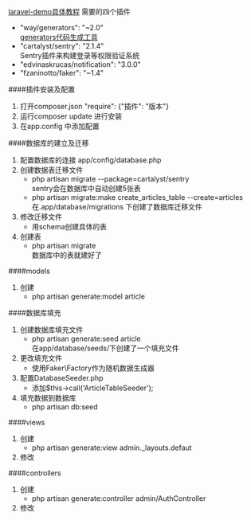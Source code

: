 [laravel-demo具体教程](http://lvwenhan.com/laravel/398.html)
需要的四个插件
+ "way/generators": "~2.0"     
   [generators代码生成工具](http://blog.csdn.net/huyanping/article/details/39828223)
+ "cartalyst/sentry": "2.1.4"          
  Sentry插件来构建登录等权限验证系统
+ "edvinaskrucas/notification": "3.0.0"
+ "fzaninotto/faker": "~1.4"

####插件安装及配置
1. 打开composer.json   "require": {"插件": "版本"}
2. 运行composer update 进行安装
3. 在app.config 中添加配置

####数据库的建立及迁移
1. 配置数据库的连接 app/config/database.php
2. 创建数据表迁移文件
    + php artisan migrate --package=cartalyst/sentry    
      sentry会在数据库中自动创建5张表
    + php artisan migrate:make create_articles_table --create=articles        
      在.app/database/migrations 下创建了数据库迁移文件        
3. 修改迁移文件
    + 用schema创建具体的表
4. 创建表
    + php artisan migrate        
      数据库中的表就建好了


####models
1. 创建   
    + php artisan generate:model article  


####数据库填充
1. 创建数据库填充文件
    + php artisan generate:seed article           
      在app/database/seeds/下创建了一个填充文件
2. 更改填充文件
    + 使用Faker\Factory作为随机数据生成器
3. 配置DatabaseSeeder.php
    + 添加$this->call('ArticleTableSeeder');
4. 填充数据到数据库
    + php artisan db:seed

####views
1. 创建 
    + php artisan generate:view admin._layouts.defaut
2. 修改

####controllers
1. 创建
    + php artisan generate:controller admin/AuthController
2. 修改
   

